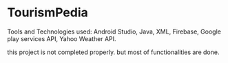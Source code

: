 # TourismPedia
Tools and Technologies used: Android Studio, Java, XML, Firebase, Google play services API,
Yahoo Weather API.

this project is not completed properly. but most of functionalities are done.

